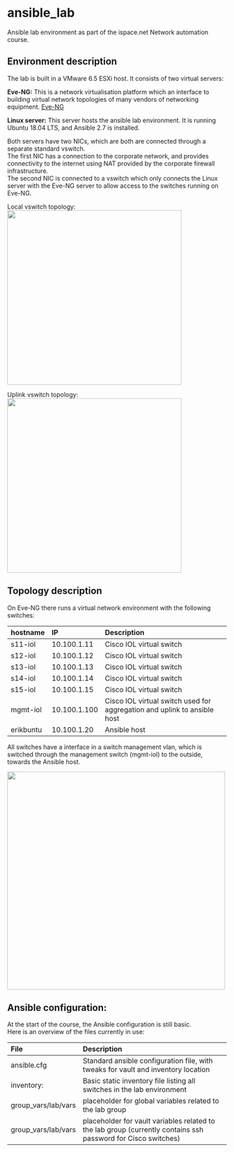 # ansible_lab
Ansible lab environment as part of the ispace.net Network automation course.

Environment description
-----------------------
The lab is built in a VMware 6.5 ESXi host.
It consists of two virtual servers:

**Eve-NG:**
This is a network virtualisation platform which an interface to building virtual network topologies of many vendors of networking equipment. [Eve-NG](http://eve-ng.net/)

**Linux server:**
This server hosts the ansible lab environment. It is running Ubuntu 18.04 LTS, and Ansible 2.7 is installed. 

Both servers have two NICs, which are both are connected through a separate standard vswitch.<br>
The first NIC has a connection to the corporate network, and provides connectivity to the internet using NAT provided by the corporate firewall infrastructure.<br>
The second NIC is connected to a vswitch which only connects the Linux server with the Eve-NG server to allow access to the switches running on Eve-NG.<br>

Local vswitch topology:<br>
<img src='https://github.com/erikruiter2/ansible_lab/raw/master/doc/vswitch_local.png' width=400>

Uplink vswitch topology:<br>
<img src='https://github.com/erikruiter2/ansible_lab/raw/master/doc/vswitch_uplink.png' width=400>

Topology description
--------------------
On Eve-NG there runs a virtual network environment with the following switches:

| hostname        | IP           | Description  |
| :------------ |:-------------| :-----|
| s11-iol     | 10.100.1.11 | Cisco IOL virtual switch |
| s12-iol     | 10.100.1.12 | Cisco IOL virtual switch |
| s13-iol     | 10.100.1.13 | Cisco IOL virtual switch |
| s14-iol     | 10.100.1.14 | Cisco IOL virtual switch |
| s15-iol     | 10.100.1.15 | Cisco IOL virtual switch |
| mgmt-iol     | 10.100.1.100 | Cisco IOL virtual switch used for aggregation and uplink to ansible host|
| erikbuntu    | 10.100.1.20     | Ansible host|

All switches have a interface in a switch management vlan, which is switched through the  management switch (mgmt-iol) to the outside, towards the Ansible host.

<img src='https://github.com/erikruiter2/ansible_lab/raw/master/doc/eve-topo.png' width=500>



Ansible configuration:
----------------------
At the start of the course, the Ansible configuration is still basic.<br>
Here is an overview of the files currently in use:

| File | Description |
| :---- | :----- |
| ansible.cfg  | Standard ansible configuration file, with tweaks for vault and inventory location |
| inventory: | Basic static inventory file listing all switches in the lab environment|
| group_vars/lab/vars | placeholder for global variables related to the lab group|
| group_vars/lab/vars | placeholder for vault variables related to the lab group (currently contains ssh password for Cisco switches)|
